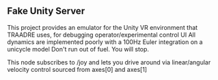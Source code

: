 Fake Unity Server
--
This project provides an emulator for the Unity VR environment that TRAADRE uses, for debugging operator/experimental control UI
All dynamics are implemented poorly with a 100Hz Euler integration on a unicycle model
Don't run out of fuel. You will stop.

This node subscribes to /joy and lets you drive around via linear/angular velocity control sourced from axes[0] and axes[1]

